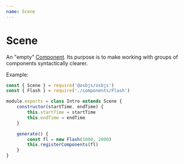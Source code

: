 ```yaml
---
name: Scene
---
```


# Scene
An "empty" [Component](/docs/osbjs-component). Its purpose is to make working with groups of components syntactically clearer.

Example:
```javascript
const { Scene } = require('@osbjs/osbjs')
const { Flash } = require('./components/Flash')

module.exports = class Intro extends Scene {
	constructor(startTime, endTime) {
		this.startTime = startTime
		this.endTime = endTime
	}

	generate() {
		const fl = new Flash(1000, 2000)
		this.registerComponents(fl)
	}
}
```
